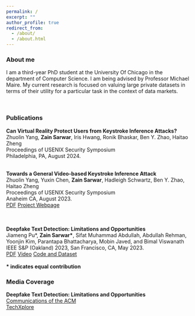 ```yaml
---
permalink: /
excerpt: ""
author_profile: true
redirect_from: 
  - /about/
  - /about.html
---
```


<head>
<link rel="stylesheet" href="https://cdn.jsdelivr.net/npm/bootstrap@4.3.1/dist/css/bootstrap.min.css" integrity="sha384-ggOyR0iXCbMQv3Xipma34MD+dH/1fQ784/j6cY/iJTQUOhcWr7x9JvoRxT2MZw1T" crossorigin="anonymous">
</head>

<div>

<h3>About me</h3>

I am a third-year PhD student at the University Of Chicago in the department of Computer Science. I am being advised by Professor Michael Maire. My current research is focused on valuing large private datasets in terms of their utility for a particular task in the context of data markets.

</div>

<div>
<br>
<h3>Publications</h3>

<b>Can Virtual Reality Protect Users from Keystroke Inference Attacks?</b>
<br>Zhuolin Yang, <b>Zain Sarwar</b>, Iris Hwang, Ronik Bhaskar, Ben Y. Zhao, Haitao Zheng
<br>Proceedings of USENIX Security Symposium
<br>Philadelphia, PA, August 2024.
<br>
<br>

<b>Towards a General Video-based Keystroke Inference Attack</b>
<br>Zhuolin Yang, Yuxin Chen, <b>Zain Sarwar</b>, Hadleigh Schwartz, Ben Y. Zhao, Haitao Zheng
<br>Proceedings of USENIX Security Symposium
<br>Anaheim CA, August 2023.
<br>
<a href="/Papers/keystroke-usenix23.pdf" class="btn-sm btn-success text-decoration-none">PDF</a>
<a href="https://sandlab.cs.uchicago.edu/keystroke" class="btn-sm btn-danger text-decoration-none">Project Webpage</a>

<br>
<br>
<b>Deepfake Text Detection: Limitations and Opportunities</b>
<br>Jiameng Pu*, <b>Zain Sarwar*</b>, Sifat Muhammad Abdullah, Abdullah Rehman, Yoonjin Kim, Parantapa Bhattacharya, Mobin Javed, and Bimal Viswanath
<br>IEEE S&P (Oakland) 2023, San Francisco, CA, May 2023.
<br>
<a href="https://arxiv.org/abs/2210.09421" class="btn-sm btn-success text-decoration-none">PDF</a>
<a href="https://www.youtube.com/watch?v=UEjWBVc85tc" class="btn-sm btn-primary text-decoration-none">Video</a>
<a href="https://github.com/jmpu/DeepfakeTextDetection" class="btn-sm btn-danger text-decoration-none">Code and Dataset</a>
</div>
<br>
<b> * indicates equal contribution</b>
<br>
<h3>Media Coverage</h3>

<b>Deepfake Text Detection: Limitations and Opportunities</b>
<br>
<a href="https://cacm.acm.org/magazines/2023/7/274036-the-rise-of-the-chatbots/fulltext" >Communications of the ACM</a>
<br>
<a href="https://techxplore.com/news/2022-11-strengths-limitations-approaches-deepfake-text.html" >TechXplore</a>


